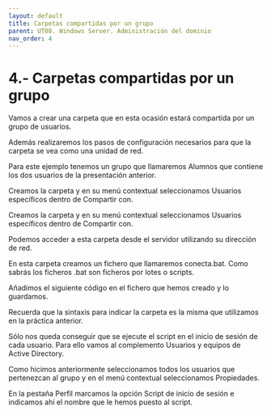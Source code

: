```yaml
---
layout: default
title: Carpetas compartidas por un grupo
parent: UT08. Windows Server. Administración del dominio
nav_order: 4
---
```


# 4.- Carpetas compartidas por un grupo

Vamos a crear una carpeta que en esta ocasión estará compartida por un grupo de usuarios.

Además realizaremos los pasos de configuración necesarios para que la carpeta se vea como una unidad de red.

Para este ejemplo tenemos un grupo que llamaremos Alumnos que contiene los dos usuarios de la presentación anterior.

Creamos la carpeta y en su menú contextual seleccionamos Usuarios específicos dentro de Compartir con.

Creamos la carpeta y en su menú contextual seleccionamos Usuarios específicos dentro de Compartir con.

Podemos acceder a esta carpeta desde el servidor utilizando su dirección de red.

En esta carpeta creamos un fichero que llamaremos conecta.bat.
Como sabrás los ficheros .bat son ficheros por lotes o scripts.

Añadimos el siguiente código en el fichero que hemos creado y lo guardamos.

Recuerda que la sintaxis para indicar la carpeta es la misma que utilizamos en la práctica anterior.

Sólo nos queda conseguir que se ejecute el script en el inicio de sesión de cada usuario. Para ello vamos al complemento Usuarios y equipos de Active Directory.

Como hicimos anteriormente seleccionamos todos los usuarios que pertenezcan al grupo y en el menú contextual seleccionamos Propiedades.

En la pestaña Perfil marcamos la opción Script de inicio de sesión e indicamos ahí el nombre que le hemos puesto al script.


